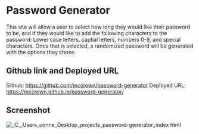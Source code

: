 # Password Generator 

This site will allow a user to select how long they would like their password to be, and if they would like to add the following characters to the password: Lower case letters, captial letters, numbers 0-9, and special characters. Once that is selected, a randomized password will be generated with the options they chose.

## Github link and Deployed URL
 Github: https://github.com/mccrown/password-generator
 Deployed URL: https://mccrown.github.io/password-generator/

 ## Screenshot
 ![_C__Users_conne_Desktop_projects_password-generator_index html](https://user-images.githubusercontent.com/6404921/153284378-2bbb0819-f8b4-42da-8898-7873068eaf5e.png)
 